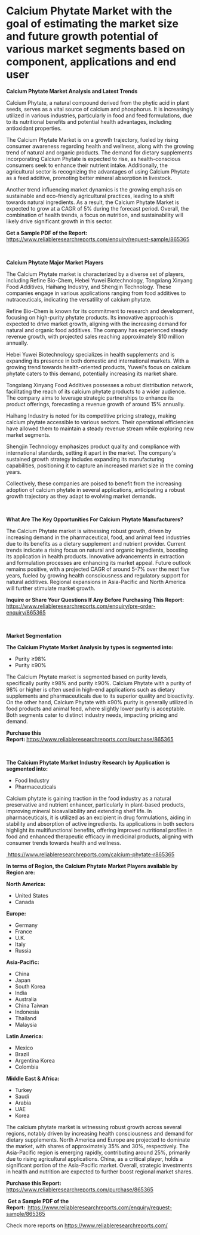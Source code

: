 <p><h1>Calcium Phytate Market with the goal of estimating the market size and future growth potential of various market segments based on component, applications and end user</h1></p><p><strong>Calcium Phytate Market Analysis and Latest Trends</strong></p>
<p><p>Calcium Phytate, a natural compound derived from the phytic acid in plant seeds, serves as a vital source of calcium and phosphorus. It is increasingly utilized in various industries, particularly in food and feed formulations, due to its nutritional benefits and potential health advantages, including antioxidant properties.</p><p>The Calcium Phytate Market is on a growth trajectory, fueled by rising consumer awareness regarding health and wellness, along with the growing trend of natural and organic products. The demand for dietary supplements incorporating Calcium Phytate is expected to rise, as health-conscious consumers seek to enhance their nutrient intake. Additionally, the agricultural sector is recognizing the advantages of using Calcium Phytate as a feed additive, promoting better mineral absorption in livestock.</p><p>Another trend influencing market dynamics is the growing emphasis on sustainable and eco-friendly agricultural practices, leading to a shift towards natural ingredients. As a result, the Calcium Phytate Market is expected to grow at a CAGR of 5% during the forecast period. Overall, the combination of health trends, a focus on nutrition, and sustainability will likely drive significant growth in this sector.</p></p>
<p><strong>Get a Sample PDF of the Report:&nbsp;</strong> <a href="https://www.reliableresearchreports.com/enquiry/request-sample/865365?utm_campaign=2183&utm_medium=2&utm_source=Github&utm_content=ia&utm_term=30012025&utm_id=calcium-phytate">https://www.reliableresearchreports.com/enquiry/request-sample/865365</a></p>
<p>&nbsp;</p>
<p><strong>Calcium Phytate Major Market Players</strong></p>
<p><p>The Calcium Phytate market is characterized by a diverse set of players, including Refine Bio-Chem, Hebei Yuwei Biotechnology, Tongxiang Xinyang Food Additives, Haihang Industry, and Shengjin Technology. These companies engage in various applications ranging from food additives to nutraceuticals, indicating the versatility of calcium phytate.</p><p>Refine Bio-Chem is known for its commitment to research and development, focusing on high-purity phytate products. Its innovative approach is expected to drive market growth, aligning with the increasing demand for natural and organic food additives. The company has experienced steady revenue growth, with projected sales reaching approximately $10 million annually.</p><p>Hebei Yuwei Biotechnology specializes in health supplements and is expanding its presence in both domestic and international markets. With a growing trend towards health-oriented products, Yuwei's focus on calcium phytate caters to this demand, potentially increasing its market share.</p><p>Tongxiang Xinyang Food Additives possesses a robust distribution network, facilitating the reach of its calcium phytate products to a wider audience. The company aims to leverage strategic partnerships to enhance its product offerings, forecasting a revenue growth of around 15% annually.</p><p>Haihang Industry is noted for its competitive pricing strategy, making calcium phytate accessible to various sectors. Their operational efficiencies have allowed them to maintain a steady revenue stream while exploring new market segments.</p><p>Shengjin Technology emphasizes product quality and compliance with international standards, setting it apart in the market. The company's sustained growth strategy includes expanding its manufacturing capabilities, positioning it to capture an increased market size in the coming years.</p><p>Collectively, these companies are poised to benefit from the increasing adoption of calcium phytate in several applications, anticipating a robust growth trajectory as they adapt to evolving market demands.</p></p>
<p>&nbsp;</p>
<p><strong>What Are The Key Opportunities For Calcium Phytate Manufacturers?</strong></p>
<p><p>The Calcium Phytate market is witnessing robust growth, driven by increasing demand in the pharmaceutical, food, and animal feed industries due to its benefits as a dietary supplement and nutrient provider. Current trends indicate a rising focus on natural and organic ingredients, boosting its application in health products. Innovative advancements in extraction and formulation processes are enhancing its market appeal. Future outlook remains positive, with a projected CAGR of around 5-7% over the next five years, fueled by growing health consciousness and regulatory support for natural additives. Regional expansions in Asia-Pacific and North America will further stimulate market growth.</p></p>
<p><strong>Inquire or Share Your Questions If Any Before Purchasing This Report:</strong> <a href="https://www.reliableresearchreports.com/enquiry/pre-order-enquiry/865365?utm_campaign=2183&utm_medium=2&utm_source=Github&utm_content=ia&utm_term=30012025&utm_id=calcium-phytate">https://www.reliableresearchreports.com/enquiry/pre-order-enquiry/865365</a></p>
<p>&nbsp;</p>
<p><strong>Market Segmentation</strong></p>
<p><strong>The Calcium Phytate Market Analysis by types is segmented into:</strong></p>
<p><ul><li>Purity ≥98%</li><li>Purity ≥90%</li></ul></p>
<p><p>The Calcium Phytate market is segmented based on purity levels, specifically purity ≥98% and purity ≥90%. Calcium Phytate with a purity of 98% or higher is often used in high-end applications such as dietary supplements and pharmaceuticals due to its superior quality and bioactivity. On the other hand, Calcium Phytate with ≥90% purity is generally utilized in food products and animal feed, where slightly lower purity is acceptable. Both segments cater to distinct industry needs, impacting pricing and demand.</p></p>
<p><strong>Purchase this Report:&nbsp;</strong><a href="https://www.reliableresearchreports.com/purchase/865365?utm_campaign=2183&utm_medium=2&utm_source=Github&utm_content=ia&utm_term=30012025&utm_id=calcium-phytate">https://www.reliableresearchreports.com/purchase/865365</a></p>
<p>&nbsp;</p>
<p><strong>The Calcium Phytate Market Industry Research by Application is segmented into:</strong></p>
<p><ul><li>Food Industry</li><li>Pharmaceuticals</li></ul></p>
<p><p>Calcium phytate is gaining traction in the food industry as a natural preservative and nutrient enhancer, particularly in plant-based products, improving mineral bioavailability and extending shelf life. In pharmaceuticals, it is utilized as an excipient in drug formulations, aiding in stability and absorption of active ingredients. Its applications in both sectors highlight its multifunctional benefits, offering improved nutritional profiles in food and enhanced therapeutic efficacy in medicinal products, aligning with consumer trends towards health and wellness.</p></p>
<p><a href="https://www.reliableresearchreports.com/calcium-phytate-r865365?utm_campaign=2183&utm_medium=2&utm_source=Github&utm_content=ia&utm_term=30012025&utm_id=calcium-phytate">&nbsp;https://www.reliableresearchreports.com/calcium-phytate-r865365</a></p>
<p><strong>In terms of Region, the Calcium Phytate Market Players available by Region are:</strong></p>
<p>
    <p> <strong> North America: </strong>
        <ul>
            <li>United States</li>
            <li>Canada</li>
        </ul>
        </p> 
    <p> <strong> Europe: </strong>
        <ul>
            <li>Germany</li>
            <li>France</li>
            <li>U.K.</li>
            <li>Italy</li>
            <li>Russia</li>
        </ul>
        </p> 
    <p> <strong> Asia-Pacific: </strong>
        <ul>
            <li>China</li>
            <li>Japan</li>
            <li>South Korea</li>
            <li>India</li>
            <li>Australia</li>
            <li>China Taiwan</li>
            <li>Indonesia</li>
            <li>Thailand</li>
            <li>Malaysia</li>
        </ul>
        </p> 
    <p> <strong> Latin America: </strong>
        <ul>
            <li>Mexico</li>
            <li>Brazil</li>
            <li>Argentina Korea</li>
            <li>Colombia</li>
        </ul>
        </p> 
    <p> <strong> Middle East & Africa: </strong>
        <ul>
            <li>Turkey</li>
            <li>Saudi</li>
            <li>Arabia</li>
            <li>UAE</li>
            <li>Korea</li>
        </ul>
    </p>
    </p>
<p><p>The calcium phytate market is witnessing robust growth across several regions, notably driven by increasing health consciousness and demand for dietary supplements. North America and Europe are projected to dominate the market, with shares of approximately 35% and 30%, respectively. The Asia-Pacific region is emerging rapidly, contributing around 25%, primarily due to rising agricultural applications. China, as a critical player, holds a significant portion of the Asia-Pacific market. Overall, strategic investments in health and nutrition are expected to further boost regional market shares.</p></p>
<p><strong>Purchase this Report: </strong><a href="https://www.reliableresearchreports.com/purchase/865365?utm_campaign=2183&utm_medium=2&utm_source=Github&utm_content=ia&utm_term=30012025&utm_id=calcium-phytate">https://www.reliableresearchreports.com/purchase/865365</a></p>
<p>&nbsp;<strong>Get a Sample PDF of the Report:&nbsp;&nbsp;</strong><a href="https://www.reliableresearchreports.com/enquiry/request-sample/865365?utm_campaign=2183&utm_medium=2&utm_source=Github&utm_content=ia&utm_term=30012025&utm_id=calcium-phytate">https://www.reliableresearchreports.com/enquiry/request-sample/865365</a></p>
<p><strong></strong></p>
<p>Check more reports on <a href="https://www.reliableresearchreports.com/?utm_campaign=2183&utm_medium=2&utm_source=Github&utm_content=ia&utm_term=30012025&utm_id=calcium-phytate">https://www.reliableresearchreports.com/</a></p>
